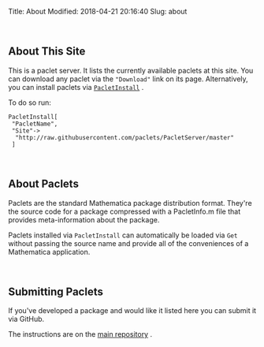 Title: About
Modified: 2018-04-21 20:16:40
Slug: about

<a id="about-this-site" style="width:0;height:0;margin:0;padding:0;">&zwnj;</a>

## About This Site

This is a paclet server. It lists the currently available paclets at this site. You can download any paclet via the  ```"Download"```  link on its page. Alternatively, you can install paclets via  [```PacletInstall```](https://www.wolframcloud.com/objects/b3m2a1.docs/reference/PacletManager/ref/PacletInstall.html) .

To do so run:

    PacletInstall[
     "PacletName",
     "Site"->
      "http://raw.githubusercontent.com/paclets/PacletServer/master"
     ]

<a id="about-paclets" style="width:0;height:0;margin:0;padding:0;">&zwnj;</a>

## About Paclets

Paclets are the standard Mathematica package distribution format. They're the source code for a package compressed with a PacletInfo.m file that provides meta-information about the package.

Paclets installed via  ```PacletInstall```  can automatically be loaded via  ```Get```  without passing the source name and provide all of the conveniences of a Mathematica application.

<a id="submitting-paclets" style="width:0;height:0;margin:0;padding:0;">&zwnj;</a>

## Submitting Paclets

If you've developed a package and would like it listed here you can submit it via GitHub.

The instructions are on the  [main repository](https://github.com/paclets/PacletServer#contributing-a-paclet) .